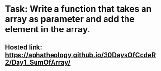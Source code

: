 # Task: Write a function that takes an array as parameter and add the element in the array.

## Hosted link: https://aphatheology.github.io/30DaysOfCodeR2/Day1_SumOfArray/
